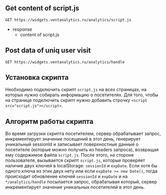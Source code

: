 ## Get content of script.js
`GET https://widgets.ventanalytics.ru/analytics/script.js`
- response
    - content of script.js

## Post data of uniq user visit
`GET https://widgets.ventanalytics.ru/analytics/handle`

## Установка скрипта
Необходимо подключить скрипт `script.js` на всех страницах, на которых нужно собирать информацию о посетителях.
Для того, чтобы на странице подключить скрипт нужно добавить строчку `<script src="script.js"></script>`.

## Алгоритм работы скрипта
Во время загрузки скрипта посетителем, сервер обрабатывает запрос, инкрементирует значение посещений в этот день, генерирует уникальный sessionId и записывает поверхностные данные о посетителе (которые можно получить из headers запроса), возвращая ему содержимое файла `script.js`. После этого, на стороне пользователя, вызывается скрипт `script.js`, которые проверяет наличие двух ключей в localStorage: `sessionId` и `expDate`. Если хотя бы одного ключа из этих двух нету или если `expDate >= new Date()`, тогда происходит обновление ключей `sessionId` и `expDate` и на `*/analytics/handle` посылается запрос, обрабатывая который, сервер инкрементирует значение уникальных посетителей в этот день.
